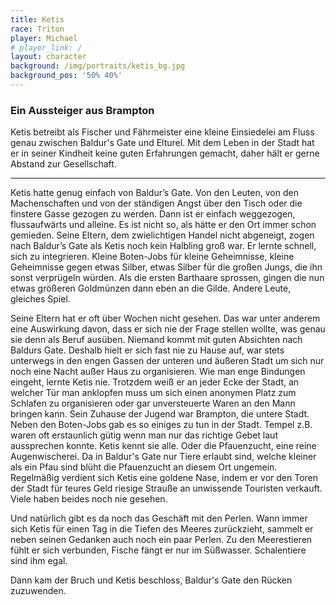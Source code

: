 ```yaml
---
title: Ketis
race: Triton
player: Michael
# player_link: /
layout: character
background: /img/portraits/ketis_bg.jpg
background_pos: '50% 40%'
---
```


### Ein Aussteiger aus Brampton

Ketis betreibt als Fischer und Fährmeister eine kleine Einsiedelei am Fluss genau zwischen
Baldur's Gate und Elturel. Mit dem Leben in der Stadt hat er in seiner Kindheit keine guten
Erfahrungen gemacht, daher hält er gerne Abstand zur Gesellschaft.

<!-- more -->

---

Ketis hatte genug einfach von Baldur’s Gate. Von den Leuten, von den Machenschaften und von der ständigen Angst über den Tisch oder die finstere Gasse gezogen zu werden. Dann ist er einfach weggezogen, flussaufwärts und alleine.
Es ist nicht so, als hätte er den Ort immer schon gemieden. Seine Eltern, dem zwielichtigen Handel nicht abgeneigt, zogen nach Baldur’s Gate als Ketis noch kein Halbling groß war. Er lernte schnell, sich zu integrieren. Kleine Boten-Jobs für kleine Geheimnisse, kleine Geheimnisse gegen etwas Silber, etwas Silber für die großen Jungs, die ihn sonst verprügeln würden. Als die ersten Barthaare sprossen, gingen die nun etwas größeren Goldmünzen dann eben an die Gilde. Andere Leute, gleiches Spiel.

Seine Eltern hat er oft über Wochen nicht gesehen. Das war unter anderem eine Auswirkung davon, dass er sich nie der Frage stellen wollte, was genau sie denn als Beruf ausüben. Niemand kommt mit guten Absichten nach Baldurs Gate. Deshalb hielt er sich fast nie zu Hause auf, war stets unterwegs in den engen Gassen der unteren und äußeren Stadt um sich nur noch eine Nacht außer Haus zu organisieren. Wie man enge Bindungen eingeht, lernte Ketis nie. Trotzdem weiß er an jeder Ecke der Stadt, an welcher Tür man anklopfen muss um sich einen anonymen Platz zum Schlafen zu organisieren oder gar unversteuerte Waren an den Mann bringen kann. Sein Zuhause der Jugend war Brampton, die untere Stadt.
Neben den Boten-Jobs gab es so einiges zu tun in der Stadt. Tempel z.B. waren oft erstaunlich gütig wenn man nur das richtige Gebet laut aussprechen konnte. Ketis kennt sie alle. Oder die Pfauenzucht, eine reine Augenwischerei. Da in Baldur's Gate nur Tiere erlaubt sind, welche kleiner als ein Pfau sind blüht die Pfauenzucht an diesem Ort ungemein. Regelmäßig verdient sich Ketis eine goldene Nase, indem er vor den Toren der Stadt für teures Geld riesige Strauße an unwissende Touristen verkauft. Viele haben beides noch nie gesehen.

Und natürlich gibt es da noch das Geschäft mit den Perlen. Wann immer sich Ketis für einen Tag in die Tiefen des Meeres zurückzieht, sammelt er neben seinen Gedanken auch noch ein paar Perlen. Zu den Meerestieren fühlt er sich verbunden, Fische fängt er nur im Süßwasser. Schalentiere sind ihm egal.

Dann kam der Bruch und Ketis beschloss, Baldur's Gate den Rücken zuzuwenden.
